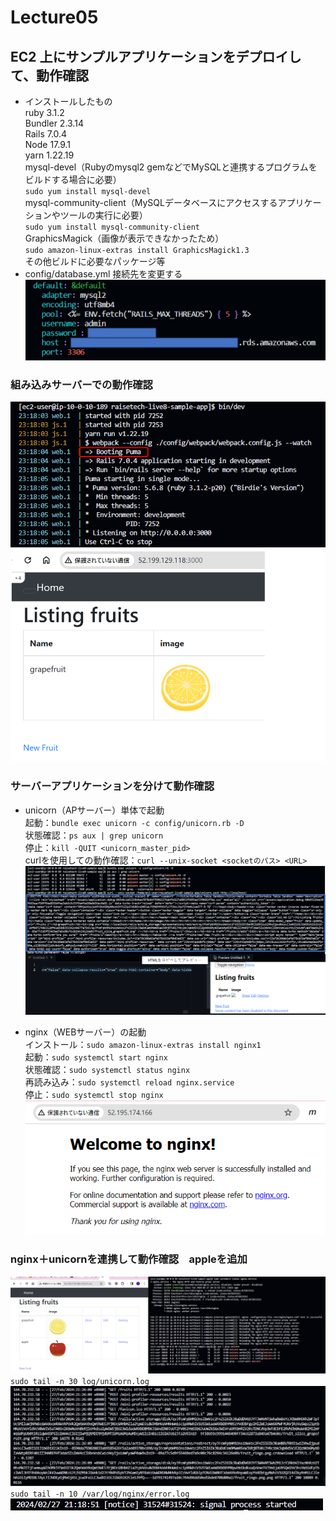 # Lecture05
## EC2 上にサンプルアプリケーションをデプロイして、動作確認  　
- インストールしたもの  
ruby 3.1.2  
Bundler 2.3.14  
Rails 7.0.4  
Node 17.9.1  
yarn 1.22.19  
mysql-devel（Rubyのmysql2 gemなどでMySQLと連携するプログラムをビルドする場合に必要）  
`sudo yum install mysql-devel`  
mysql-community-client（MySQLデータベースにアクセスするアプリケーションやツールの実行に必要）  
`sudo yum install mysql-community-client`  
GraphicsMagick（画像が表示できなかったため）   
`sudo amazon-linux-extras install GraphicsMagick1.3`  
その他ビルドに必要なパッケージ等
- config/database.yml 接続先を変更する
![database.ymlの設定](image/lecture05/img-01.png)

### 組み込みサーバーでの動作確認
![組み込みサーバーでの動作確認](image/lecture05/img-02.png)

### サーバーアプリケーションを分けて動作確認  
- unicorn（APサーバー）単体で起動    
起動：`bundle exec unicorn -c config/unicorn.rb -D`  
状態確認：`ps aux | grep unicorn`  
停止：`kill -QUIT <unicorn_master_pid>`    
curlを使用しての動作確認：`curl --unix-socket <socketのパス> <URL>`
![unicorn動作確認](image/lecture05/img-03.png)

- nginx（WEBサーバー）の起動  
インストール：`sudo amazon-linux-extras install nginx1`  
起動：`sudo systemctl start nginx`  
状態確認：`sudo systemctl status nginx`  
再読み込み：`sudo systemctl reload nginx.service`   
停止：`sudo systemctl stop nginx`  
![nginxの起動](image/lecture05/img-04.png)

### nginx＋unicornを連携して動作確認　appleを追加
![nginx+unicorn](image/lecture05/img-05.png)
`sudo tail -n 30 log/unicorn.log`  
![unicorn.log](image/lecture05/img-06.png)
`sudo tail -n 10 /var/log/nginx/error.log`  
![nginxエラーログ](image/lecture05/img-07.png)
